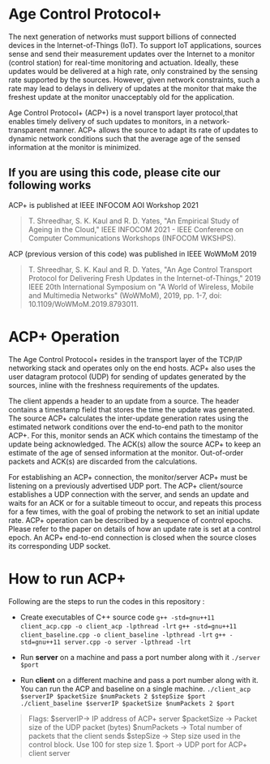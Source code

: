 # Age Control Protocol+

The next generation of networks must support billions of connected devices in the Internet-of-Things (IoT). To support IoT applications, sources sense and send their measurement updates over the Internet to a monitor (control station) for real-time monitoring and actuation. Ideally, these updates would be delivered at a high rate, only constrained by the sensing rate supported by the sources. However, given network constraints, such a rate may lead to delays in delivery of updates at the monitor that make the freshest update at the monitor unacceptably old for the application.

Age Control Protocol+ (ACP+) is a novel transport layer protocol,that enables timely delivery of such updates to monitors, in a network-transparent manner. ACP+ allows the source to adapt its rate of updates to dynamic network conditions such that the average age of the sensed information at the monitor is minimized.

## If you are using this code, please cite our following works

ACP+ is published at IEEE INFOCOM AOI Workshop 2021

> T. Shreedhar, S. K. Kaul and R. D. Yates, "An Empirical Study of Ageing in the Cloud," IEEE INFOCOM 2021 - IEEE Conference on Computer Communications Workshops (INFOCOM WKSHPS).

ACP (previous version of this code) was published in IEEE WoWMoM 2019

> T. Shreedhar, S. K. Kaul and R. D. Yates, "An Age Control Transport Protocol for Delivering Fresh Updates in the Internet-of-Things," 2019 IEEE 20th International Symposium on "A World of Wireless, Mobile and Multimedia Networks" (WoWMoM), 2019, pp. 1-7, doi: 10.1109/WoWMoM.2019.8793011.

# ACP+ Operation

The Age Control Protocol+ resides in the transport layer of the TCP/IP networking stack and operates only on the end hosts. ACP+ also uses the  user datagram protocol (UDP) for sending of updates generated by the sources, inline with the freshness requirements of the updates. 

The client appends a header to an update from a source. The header contains a timestamp field that stores the time the update was generated. The source ACP+ calculates the inter-update generation rates using the estimated network conditions over the end-to-end path to the monitor ACP+. For this, monitor sends an ACK which contains the timestamp of the update being acknowledged. The ACK(s) allow the source ACP+ to keep an estimate of the age of sensed information at the monitor. Out-of-order packets and ACK(s) are discarded from the calculations.

For establishing an ACP+ connection, the monitor/server ACP+ must be listening on a previously advertised UDP port. The ACP+ client/source establishes a UDP connection with the server, and sends an update and waits for an ACK or for a suitable timeout to occur, and repeats this process for a few times, with the goal of probing the network to set an initial update rate. ACP+ operation can be described by a sequence of control epochs. Please refer to the paper on details of how an update rate is set at a control epoch. An ACP+ end-to-end connection is closed when the source closes its corresponding UDP socket.

# How to run ACP+ 
Following are the steps to run the codes in this repository :

- Create executables of C++ source code
	``` g++ -std=gnu++11 client_acp.cpp -o client_acp -lpthread -lrt ```
	``` g++ -std=gnu++11 client_baseline.cpp -o client_baseline -lpthread -lrt ```
``` g++ -std=gnu++11 server.cpp -o server -lpthread -lrt ```

- Run **server** on a machine and pass a port number along with it
	``` ./server $port ```

 - Run **client** on a different machine and pass a port number along with it. You can run the ACP and baseline on a single machine. 
	``` ./client_acp $serverIP $packetSize $numPackets 2 $stepSize $port ```
	``` ./client_baseline $serverIP $packetSize $numPackets 2 $port ```

>Flags: 
>$serverIP&rarr; IP address of ACP+ server
>$packetSize &rarr;  Packet size of the UDP packet (bytes)
>$numPackets &rarr; Total number of packets that the client sends
>$stepSize &rarr; Step size used in the control block. Use 100 for step size 1. 
>$port &rarr; UDP port for ACP+ client server
